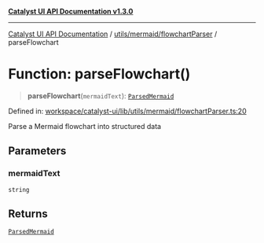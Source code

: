 [**Catalyst UI API Documentation v1.3.0**](../../../../README.md)

---

[Catalyst UI API Documentation](../../../../README.md) / [utils/mermaid/flowchartParser](../README.md) / parseFlowchart

# Function: parseFlowchart()

> **parseFlowchart**(`mermaidText`): [`ParsedMermaid`](../../types/interfaces/ParsedMermaid.md)

Defined in: [workspace/catalyst-ui/lib/utils/mermaid/flowchartParser.ts:20](https://github.com/TheBranchDriftCatalyst/catalyst-ui/blob/main/lib/utils/mermaid/flowchartParser.ts#L20)

Parse a Mermaid flowchart into structured data

## Parameters

### mermaidText

`string`

## Returns

[`ParsedMermaid`](../../types/interfaces/ParsedMermaid.md)
